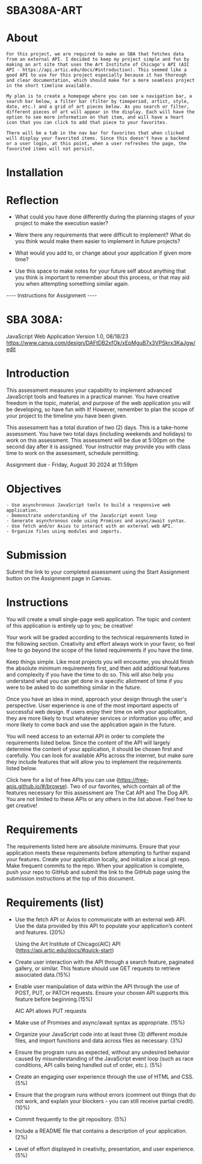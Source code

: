 # SBA308A-ART

# About 

    For this project, we are required to make an SBA that fetches data from an external API. I decided to keep my project simple and fun by making an art site that uses the Art Institute of Chicago's API (AIC API - https://api.artic.edu/docs/#introduction). This seemed like a good API to use for this project especially because it has thorough and clear documentation, which should make for a more seamless project in the short timeline available. 

    My plan is to create a homepage where you can see a navigation bar, a search bar below, a filter bar (filter by timeperiod, artist, style, date, etc.) and a grid of art pieces below. As you search or filter, different pieces of art will appear in the display. Each will have the option to see more information on that item, and will have a heart icon that you can click to add that piece to your favorites. 

    There will be a tab in the nav bar for favorites that when clicked will display your favorited items. Since this doesn't have a backend or a user login, at this point, when a user refreshes the page, the favorited items will not persist. 

# Installation 

# Reflection 

- What could you have done differently during the planning stages of your project to make the execution easier?

- Were there any requirements that were difficult to implement? What do you think would make them easier to implement in future projects?

- What would you add to, or change about your application if given more time?

- Use this space to make notes for your future self about anything that you think is important to remember about this process, or that may aid you when attempting something similar again.


---- Instructions for Assignment ----

# SBA 308A: 
JavaScript Web Application
Version 1.0, 08/18/23
https://www.canva.com/design/DAFtDB2xfOk/xEpMguB7x3VPSkrx3KaJgw/edit

# Introduction
This assessment measures your capability to implement advanced JavaScript tools and features in a practical manner. You have creative freedom in the topic, material, and purpose of the web application you will be developing, so have fun with it! However, remember to plan the scope of your project to the timeline you have been given.

This assessment has a total duration of two (2) days. This is a take-home assessment.
You have two total days (including weekends and holidays) to work on this assessment. This assessment will be due at 5:00pm on the second day after it is assigned. Your instructor may provide you with class time to work on the assessment, schedule permitting.

Assignment due - Friday, August 30 2024 at 11:59pm

# Objectives
    - Use asynchronous JavaScript tools to build a responsive web application.
    - Demonstrate understanding of the JavaScript event loop
    - Generate asynchronous code using Promises and async/await syntax.
    - Use fetch and/or Axios to interact with an external web API.
    - Organize files using modules and imports.

# Submission
Submit the link to your completed assessment using the Start Assignment button on the Assignment page in Canvas.

# Instructions
You will create a small single-page web application. The topic and content of this application is entirely up to you; be creative!

Your work will be graded according to the technical requirements listed in the following section. Creativity and effort always work in your favor, so feel free to go beyond the scope of the listed requirements if you have the time.

Keep things simple. Like most projects you will encounter, you should finish the absolute minimum requirements first, and then add additional features and complexity if you have the time to do so. This will also help you understand what you can get done in a specific allotment of time if you were to be asked to do something similar in the future.

Once you have an idea in mind, approach your design through the user's perspective. User experience is one of the most important aspects of successful web design. If users enjoy their time on with your application, they are more likely to trust whatever services or information you offer, and more likely to come back and use the application again in the future.

You will need access to an external API in order to complete the requirements listed below. Since the content of the API will largely determine the content of your application, it should be chosen first and carefully. You can look for available APIs across the internet, but make sure they include features that will allow you to implement the requirements listed below.

Click here for a list of free APIs you can use (https://free-apis.github.io/#/browse). Two of our favorites, which contain all of the features necessary for this assessment are The Cat API and The Dog API. You are not limited to these APIs or any others in the list above. Feel free to get creative! 

# Requirements
The requirements listed here are absolute minimums. Ensure that your application meets these requirements before attempting to further expand your features.
Create your application locally, and initialize a local git repo. Make frequent commits to the repo. When your application is complete, push your repo to GitHub and submit the link to the GitHub page using the submission instructions at the top of this document.

# Requirements (list)
- Use the fetch API or Axios to communicate with an external web API. Use the data provided by this API to populate your application’s content and features. (20%)

    Using the Art Institute of Chicago(AIC) API (https://api.artic.edu/docs/#quick-start)

- Create user interaction with the API through a search feature, paginated gallery, or similar. This feature should use GET requests to retrieve associated data.(15%)

- Enable user manipulation of data within the API through the use of POST, PUT, or PATCH requests. Ensure your chosen API supports this feature before beginning.(15%)

    AIC API allows PUT requests 

- Make use of Promises and async/await syntax as appropriate. (15%)

- Organize your JavaScript code into at least three (3) different module files, and import functions and data across files as necessary. (3%)

- Ensure the program runs as expected, without any undesired behavior caused by misunderstanding of the JavaScript event loop (such as race conditions, API calls being handled out of order, etc.). (5%)

- Create an engaging user experience through the use of HTML and CSS. (5%)

- Ensure that the program runs without errors (comment out things that do not work, and explain your blockers - you can still receive partial credit). (10%)

- Commit frequently to the git repository. (5%)

- Include a README file that contains a description of your application. (2%)

- Level of effort displayed in creativity, presentation, and user experience. (5%)
